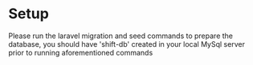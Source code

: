 # Setup

Please run the laravel migration and seed commands to prepare the database, you should have 'shift-db' created in your local MySql server prior
to running aforementioned commands
